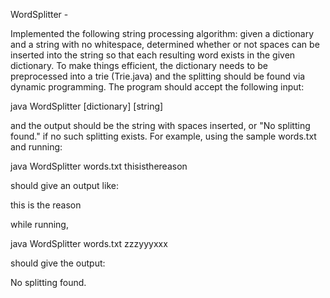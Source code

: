 WordSplitter - 

Implemented the following string processing algorithm: given a dictionary and a string with no whitespace, determined whether or not spaces can be inserted into the string so that each resulting word exists in the given dictionary. To make things efficient, the dictionary needs to be preprocessed into a trie (Trie.java) and the splitting should be found via dynamic programming. The program should accept the following input: 

java WordSplitter [dictionary] [string]

and the output should be the string with spaces inserted, or "No splitting found." if no such splitting exists. For example, using the sample words.txt and running:

java WordSplitter words.txt thisisthereason 

should give an output like: 

this is the reason 

while running, 

java WordSplitter words.txt zzzyyyxxx 

should give the output:

No splitting found.
